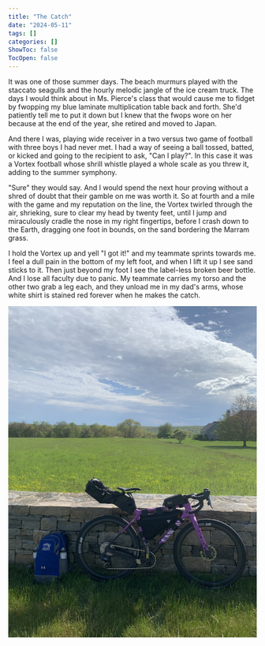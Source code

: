 ```yaml
---
title: "The Catch"
date: "2024-05-11"
tags: []
categories: []
ShowToc: false
TocOpen: false
---
```


It was one of those summer days. The beach murmurs played with the staccato seagulls and the hourly melodic jangle of the ice cream truck. The days I would think about in Ms. Pierce's class that would cause me to fidget by fwopping my blue laminate multiplication table back and forth. She'd patiently tell me to put it down but I knew that the fwops wore on her because at the end of the year, she retired and moved to Japan.

And there I was, playing wide receiver in a two versus two game of football with three boys I had never met. I had a way of seeing a ball tossed, batted, or kicked and going to the recipient to ask, "Can I play?". In this case it was a Vortex football whose shrill whistle played a whole scale as you threw it, adding to the summer symphony.

"Sure" they would say. And I would spend the next hour proving without a shred of doubt that their gamble on me was worth it. So at fourth and a mile with the game and my reputation on the line, the Vortex twirled through the air, shrieking, sure to clear my head by twenty feet, until I jump and miraculously cradle the nose in my right fingertips, before I crash down to the Earth, dragging one foot in bounds, on the sand bordering the Marram grass.

I hold the Vortex up and yell "I got it!" and my teammate sprints towards me. I feel a dull pain in the bottom of my left foot, and when I lift it up I see sand sticks to it. Then just beyond my foot I see the label-less broken beer bottle. And I lose all faculty due to panic. My teammate carries my torso and the other two grab a leg each, and they unload me in my dad's arms, whose white shirt is stained red forever when he makes the catch.

![daily_photo](../../05092024.jpeg)
